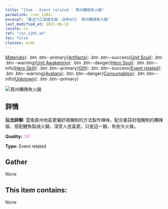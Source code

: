 ```yaml
---
title: "Item - Event related - 貴州糟辣魚火鍋"
permalink: /con_1201/
excerpt: "魔法门之英雄无敌：战争纪元  貴州糟辣魚火鍋"
last_modified_at: 2021-06-15
locale: cn
ref: "con_1201.md"
toc: false
classes: wide
---
```

 [Materials](/ItemsCN/){: .btn .btn--primary}[Artifacts](/ItemsCN/Artifacts/){: .btn .btn--success}[Unit Soul](/ItemsCN/UnitSoul/){: .btn .btn--warning}[Unit Awakening](/ItemsCN/UnitAwakening/){: .btn .btn--danger}[Hero Soul](/ItemsCN/HeroSoul/){: .btn .btn--info}[Hero Skill](/ItemsCN/HeroSkill/){: .btn .btn--primary}[Gift](/ItemsCN/Gift/){: .btn .btn--success}[Event related](/ItemsCN/Events/){: .btn .btn--warning}[Avatars](/ItemsCN/Avatars/){: .btn .btn--danger}[Consumables](/ItemsCN/Consumables/){: .btn .btn--info}[Unknown](/ItemsCN/Unknown/){: .btn .btn--primary}

 ![貴州糟辣魚火鍋](/images/t/i_81521131.png)

## 詳情
 **玩法詳解:** 雲南貴州地區更偏好用醃制的方法製作辣味，配合姜蒜封壇醃制的糟辣椒，搭配鯉魚製成火鍋，深受人民喜愛。只是這一鍋，有些欠火候。

 **Quality:** <span style="color: #DA70D6">OK</span>

 **Type:** Event related

## Gather

  None

## This item contains:

  None

